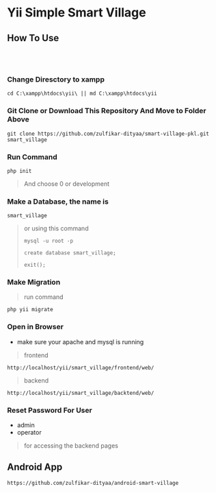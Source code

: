 # Yii Simple Smart Village

## How To Use

<br>
<br>

### Change Diresctory to xampp

```
cd C:\xampp\htdocs\yii\ || md C:\xampp\htdocs\yii
```

### Git Clone or Download This Repository And Move to Folder Above

```
git clone https://github.com/zulfikar-dityaa/smart-village-pkl.git smart_village
```

### Run Command

```
php init
```

> And choose 0 or development

### Make a Database, the name is
```
smart_village
```
> or using this command
> ```
> mysql -u root -p
> ```
> 
> ```
> create database smart_village;
> ```
> 
> ```
> exit();
> ```

### Make Migration
> run command
```
php yii migrate
```


### Open in Browser
- make sure your apache and mysql is running
>frontend
```
http://localhost/yii/smart_village/frontend/web/
```

>backend
```
http://localhost/yii/smart_village/backtend/web/
```

### Reset Password For User
- admin
- operator
> for accessing the backend pages


## Android App
```
https://github.com/zulfikar-dityaa/android-smart-village
```